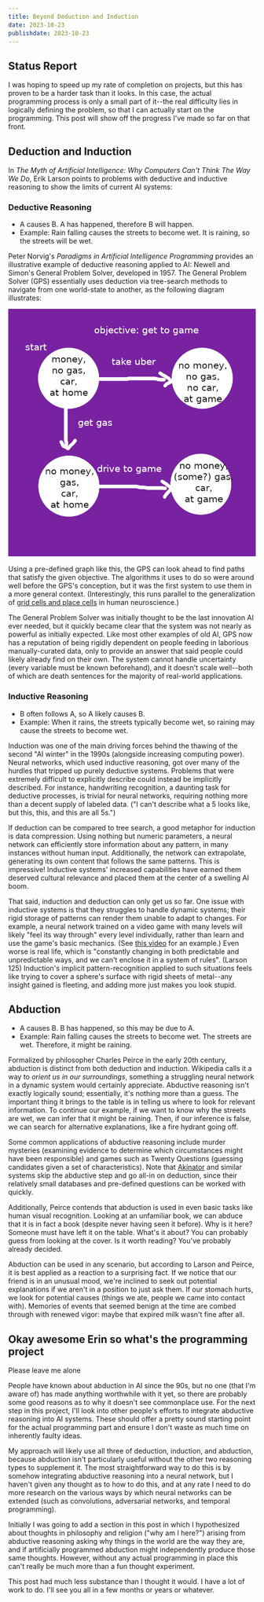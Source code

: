 ```yaml
---
title: Beyond Deduction and Induction
date: 2023-10-23
publishdate: 2023-10-23
---
```


## Status Report
I was hoping to speed up my rate of completion on projects, but this has proven to be a harder task than it looks. In this case, the actual programming process is only a small part of it--the real difficulty lies in logically defining the problem, so that I can actually start on the programming. This post will show off the progress I've made so far on that front.

## Deduction and Induction
In *The Myth of Artificial Intelligence: Why Computers Can't Think The Way We Do*, Erik Larson points to problems with deductive and inductive reasoning to show the limits of current AI systems:

### Deductive Reasoning
* A causes B. A has happened, therefore B will happen.
* Example: Rain falling causes the streets to become wet. It is raining, so the streets will be wet.

Peter Norvig's *Paradigms in Artificial Intelligence Programming* provides an illustrative example of deductive reasoning applied to AI: Newell and Simon's General Problem Solver, developed in 1957. The General Problem Solver (GPS) essentially uses deduction via tree-search methods to navigate from one world-state to another, as the following diagram illustrates:

![Diagram of deductive reasoning used to solve problem](1_gps.png)

Using a pre-defined graph like this, the GPS can look ahead to find paths that satisfy the given objective. The algorithms it uses to do so were around well before the GPS's conception, but it was the first system to use them in a more general context. (Interestingly, this runs parallel to the generalization of [grid cells and place cells](~/writings/atb_and_the_minecraft_problem/#atb_on_the_human_brain) in human neuroscience.)

The General Problem Solver was initially thought to be the last innovation AI ever needed, but it quickly became clear that the system was not nearly as powerful as initially expected. Like most other examples of old AI, GPS now has a reputation of being rigidly dependent on people feeding in laborious manually-curated data, only to provide an answer that said people could likely already find on their own. The system cannot handle uncertainty (every variable must be known beforehand), and it doesn't scale well--both of which are death sentences for the majority of real-world applications.

### Inductive Reasoning
* B often follows A, so A likely causes B.
* Example: When it rains, the streets typically become wet, so raining may cause the streets to become wet.

Induction was one of the main driving forces behind the thawing of the second "AI winter" in the 1990s (alongside increasing computing power). Neural networks, which used inductive reasoning, got over many of the hurdles that tripped up purely deductive systems. Problems that were extremely difficult to explicitly describe could instead be implicitly described. For instance, handwriting recognition, a daunting task for deductive processes, is trivial for neural networks, requiring nothing more than a decent supply of labeled data. ("I can't describe what a 5 looks like, but this, this, and this are all 5s.")

If deduction can be compared to tree search, a good metaphor for induction is data compression. Using nothing but numeric parameters, a neural network can efficiently store information about any pattern, in many instances without human input. Additionally, the network can extrapolate, generating its own content that follows the same patterns. This is impressive! Inductive systems' increased capabilities have earned them deserved cultural relevance and placed them at the center of a swelling AI boom.

That said, induction and deduction can only get us so far. One issue with inductive systems is that they struggles to handle dynamic systems; their rigid storage of patterns can render them unable to adapt to changes. For example, a neural network trained on a video game with many levels will likely "feel its way through" every level individually, rather than learn and use the game's basic mechanics. (See [this video](https://youtube.com/watch?v=DmQ4Dqxs0HI) for an example.) Even worse is real life, which is "constantly changing in both predictable and unpredictable ways, and we can't enclose it in a system of rules". (Larson 125) Induction's implicit pattern-recognition applied to such situations feels like trying to cover a sphere's surface with rigid sheets of metal--any insight gained is fleeting, and adding more just makes you look stupid.

## Abduction
* A causes B. B has happened, so this may be due to A.
* Example: Rain falling causes the streets to become wet. The streets are wet. Therefore, it might be raining.

Formalized by philosopher Charles Peirce in the early 20th century, abduction is distinct from both deduction and induction. Wikipedia calls it a way to *orient us in our surroundings*, something a struggling neural network in a dynamic system would certainly appreciate. Abductive reasoning isn't exactly logically sound; essentially, it's nothing more than a guess. The important thing it brings to the table is in telling us where to look for relevant information. To continue our example, if we want to know why the streets are wet, we can infer that it might be raining. Then, if our inference is false, we can search for alternative explanations, like a fire hydrant going off.

Some common applications of abductive reasoning include murder mysteries (examining evidence to determine which circumstances might have been responsible) and games such as Twenty Questions (guessing candidates given a set of characteristics). Note that [Akinator](https://en.akinator.com/) and similar systems skip the abductive step and go all-in on deduction, since their relatively small databases and pre-defined questions can be worked with quickly. 

Additionally, Peirce contends that abduction is used in even basic tasks like human visual recognition. Looking at an unfamiliar book, we can abduce that it is in fact a book (despite never having seen it before). Why is it here? Someone must have left it on the table. What's it about? You can probably guess from looking at the cover. Is it worth reading? You've probably already decided.

Abduction can be used in any scenario, but according to Larson and Peirce, it is best applied as a reaction to a surprising fact. If we notice that our friend is in an unusual mood, we're inclined to seek out potential explanations if we aren't in a position to just ask them. If our stomach hurts, we look for potential causes (things we ate, people we came into contact with). Memories of events that seemed benign at the time are combed through with renewed vigor: maybe that expired milk wasn't fine after all.

## Okay awesome Erin so what's the programming project
Please leave me alone

People have known about abduction in AI since the 90s, but no one (that I'm aware of) has made anything worthwhile with it yet, so there are probably some good reasons as to why it doesn't see commonplace use. For the next step in this project, I'll look into other people's efforts to integrate abductive reasoning into AI systems. These should offer a pretty sound starting point for the actual programming part and ensure I don't waste as much time on inherently faulty ideas.

My approach will likely use all three of deduction, induction, and abduction, because abduction isn't particularly useful without the other two reasoning types to supplement it. The most straightforward way to do this is by somehow integrating abductive reasoning into a neural network, but I haven't given any thought as to how to do this, and at any rate I need to do more research on the various ways by which neural networks can be extended (such as convolutions, adversarial networks, and temporal programming).

Initially I was going to add a section in this post in which I hypothesized about thoughts in philosophy and religion ("why am I here?") arising from abductive reasoning asking why things in the world are the way they are, and if artificially programmed abduction might independently produce those same thoughts. However, without any actual programming in place this can't really be much more than a fun thought experiment.

This post had much less substance than I thought it would. I have a lot of work to do. I'll see you all in a few months or years or whatever.
